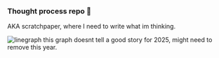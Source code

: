 ### Thought process repo   :triumph:
AKA scratchpaper, where I need to write what im thinking.


![linegraph](https://github.com/user-attachments/assets/c50a5fa9-7fa8-403e-a247-3e076e511da5)
this graph doesnt tell a good story for 2025, might need to remove this year.
